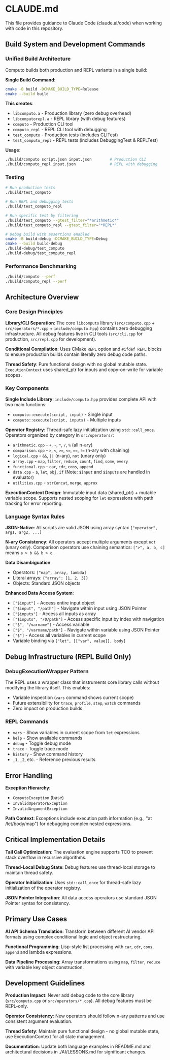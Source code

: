 # CLAUDE.md

This file provides guidance to Claude Code (claude.ai/code) when working with code in this repository.

## Build System and Development Commands

### Unified Build Architecture
Computo builds both production and REPL variants in a single build:

**Single Build Command**:
```bash
cmake -B build -DCMAKE_BUILD_TYPE=Release
cmake --build build
```

**This creates**:
- `libcomputo.a` - Production library (zero debug overhead)
- `libcomputorepl.a` - REPL library (with debug features)
- `computo` - Production CLI tool
- `computo_repl` - REPL CLI tool with debugging
- `test_computo` - Production tests (includes CLITest)
- `test_computo_repl` - REPL tests (includes DebuggingTest & REPLTest)

**Usage**:
```bash
./build/computo script.json input.json        # Production CLI
./build/computo_repl input.json               # REPL with debugging
```

### Testing
```bash
# Run production tests
./build/test_computo

# Run REPL and debugging tests  
./build/test_computo_repl

# Run specific test by filtering
./build/test_computo --gtest_filter="*arithmetic*"
./build/test_computo_repl --gtest_filter="*REPL*"

# Debug build with assertions enabled
cmake -B build-debug -DCMAKE_BUILD_TYPE=Debug
cmake --build build-debug
./build-debug/test_computo
./build-debug/test_computo_repl
```

### Performance Benchmarking
```bash
./build/computo --perf
./build/computo_repl --perf
```

## Architecture Overview

### Core Design Principles

**Library/CLI Separation**: The core `libcomputo` library (`src/computo.cpp` + `src/operators/*.cpp` + `include/computo.hpp`) contains zero debugging infrastructure. All debug features live in CLI tools (`src/cli.cpp` for production, `src/repl.cpp` for development).

**Conditional Compilation**: Uses CMake `REPL` option and `#ifdef REPL` blocks to ensure production builds contain literally zero debug code paths.

**Thread Safety**: Pure functional design with no global mutable state. `ExecutionContext` uses shared_ptr for inputs and copy-on-write for variable scopes.

### Key Components

**Single Include Library**: `include/computo.hpp` provides complete API with two main functions:
- `computo::execute(script, input)` - Single input
- `computo::execute(script, inputs)` - Multiple inputs

**Operator Registry**: Thread-safe lazy initialization using `std::call_once`. Operators organized by category in `src/operators/`:
- `arithmetic.cpp` - `+`, `-`, `*`, `/`, `%` (all n-ary)
- `comparison.cpp` - `>`, `<`, `>=`, `<=`, `==`, `!=` (n-ary with chaining)
- `logical.cpp` - `&&`, `||` (n-ary), `not` (unary only)
- `array.cpp` - `map`, `filter`, `reduce`, `count`, `find`, `some`, `every`
- `functional.cpp` - `car`, `cdr`, `cons`, `append`
- `data.cpp` - `$`, `let`, `obj`, `if` (Note: `$input` and `$inputs` are handled in evaluator)
- `utilities.cpp` - `strConcat`, `merge`, `approx`

**ExecutionContext Design**: Immutable input data (shared_ptr) + mutable variable scope. Supports nested scoping for `let` expressions with path tracking for error reporting.

### Language Syntax Rules

**JSON-Native**: All scripts are valid JSON using array syntax `["operator", arg1, arg2, ...]`

**N-ary Consistency**: All operators accept multiple arguments except `not` (unary only). Comparison operators use chaining semantics: `[">", a, b, c]` means `a > b && b > c`.

**Data Disambiguation**: 
- Operators: `["map", array, lambda]`
- Literal arrays: `{"array": [1, 2, 3]}`
- Objects: Standard JSON objects

**Enhanced Data Access System**: 
- `["$input"]` - Access entire input object
- `["$input", "/path"]` - Navigate within input using JSON Pointer
- `["$inputs"]` - Access all inputs as array
- `["$inputs", "/0/path"]` - Access specific input by index with navigation
- `["$", "/varname"]` - Access variable
- `["$", "/varname/path"]` - Navigate within variable using JSON Pointer
- `["$"]` - Access all variables in current scope
- Variable binding via `["let", [["var", value]], body]`

## Debug Infrastructure (REPL Build Only)

### DebugExecutionWrapper Pattern
The REPL uses a wrapper class that instruments core library calls without modifying the library itself. This enables:
- Variable inspection (`vars` command shows current scope)
- Future extensibility for `trace`, `profile`, `step`, `watch` commands
- Zero impact on production builds

### REPL Commands
- `vars` - Show variables in current scope from `let` expressions
- `help` - Show available commands  
- `debug` - Toggle debug mode
- `trace` - Toggle trace mode
- `history` - Show command history
- `_1`, `_2`, etc. - Reference previous results

## Error Handling

**Exception Hierarchy**:
- `ComputoException` (base)
- `InvalidOperatorException` 
- `InvalidArgumentException`

**Path Context**: Exceptions include execution path information (e.g., "at /let/body/map") for debugging complex nested expressions.

## Critical Implementation Details

**Tail Call Optimization**: The evaluation engine supports TCO to prevent stack overflow in recursive algorithms.

**Thread-Local Debug State**: Debug features use thread-local storage to maintain thread safety.

**Operator Initialization**: Uses `std::call_once` for thread-safe lazy initialization of the operator registry.

**JSON Pointer Integration**: All data access operators use standard JSON Pointer syntax for consistency.

## Primary Use Cases

**AI API Schema Translation**: Transform between different AI vendor API formats using complex conditional logic and object restructuring.

**Functional Programming**: Lisp-style list processing with `car`, `cdr`, `cons`, `append` and lambda expressions.

**Data Pipeline Processing**: Array transformations using `map`, `filter`, `reduce` with variable key object construction.

## Development Guidelines

**Production Impact**: Never add debug code to the core library (`src/computo.cpp` or `src/operators/*.cpp`). All debug features must be REPL-only.

**Operator Consistency**: New operators should follow n-ary patterns and use consistent argument evaluation.

**Thread Safety**: Maintain pure functional design - no global mutable state, use ExecutionContext for all state management.

**Documentation**: Update both language examples in README.md and architectural decisions in ./AI/LESSONS.md for significant changes.

